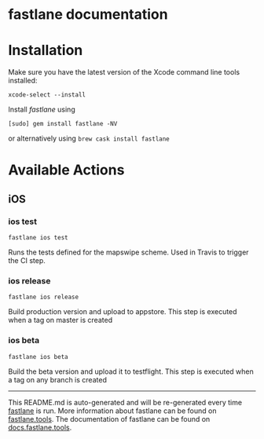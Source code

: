 fastlane documentation
================
# Installation

Make sure you have the latest version of the Xcode command line tools installed:

```
xcode-select --install
```

Install _fastlane_ using
```
[sudo] gem install fastlane -NV
```
or alternatively using `brew cask install fastlane`

# Available Actions
## iOS
### ios test
```
fastlane ios test
```
Runs the tests defined for the mapswipe scheme. Used in Travis to trigger the CI step.
### ios release
```
fastlane ios release
```
Build production version and upload to appstore. This step is executed when a tag on master is created
### ios beta
```
fastlane ios beta
```
Build the beta version and upload it to testflight. This step is executed when a tag on any branch is created

----

This README.md is auto-generated and will be re-generated every time [fastlane](https://fastlane.tools) is run.
More information about fastlane can be found on [fastlane.tools](https://fastlane.tools).
The documentation of fastlane can be found on [docs.fastlane.tools](https://docs.fastlane.tools).
